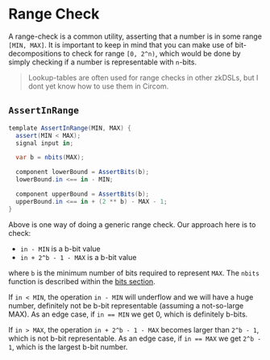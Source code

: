 # Range Check

A range-check is a common utility, asserting that a number is in some range `[MIN, MAX]`. It is important to keep in mind that you can make use of bit-decompositions to check for range `[0, 2^n)`, which would be done by simply checking if a number is representable with `n`-bits.

> Lookup-tables are often used for range checks in other zkDSLs, but I dont yet know how to use them in Circom.

## `AssertInRange`

```cs
template AssertInRange(MIN, MAX) {
  assert(MIN < MAX);
  signal input in;

  var b = nbits(MAX);

  component lowerBound = AssertBits(b);
  lowerBound.in <== in - MIN;

  component upperBound = AssertBits(b);
  upperBound.in <== in + (2 ** b) - MAX - 1;
}
```

Above is one way of doing a generic range check. Our approach here is to check:

- `in - MIN` is a b-bit value
- `in + 2^b - 1 - MAX` is a b-bit value

where `b` is the minimum number of bits required to represent `MAX`. The `nbits` function is described within the [bits section](../bits/).

If `in < MIN`, the operation `in - MIN` will underflow and we will have a huge number, definitely not be b-bit representable (assuming a not-so-large MAX). As an edge case, if `in == MIN` we get 0, which is definitely b-bits.

If `in > MAX`, the operation `in + 2^b - 1 - MAX` becomes larger than `2^b - 1`, which is not b-bit representable. As an edge case, if `in == MAX` we get `2^b - 1`, which is the largest b-bit number.
